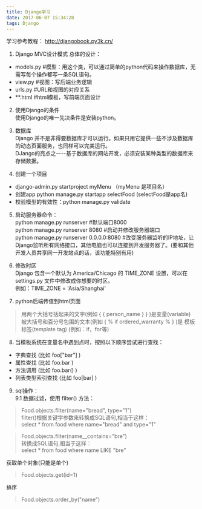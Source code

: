 ```yaml
---
title: Django学习
date: 2017-06-07 15:34:28
tags: Django
---
```


学习参考教程：
http://djangobook.py3k.cn/

1. Django MVC设计模式 
总体的设计：
 * models.py  \#模型：用这个类，可以通过简单的python代码来操作数据库，无需写每个操作都写一条SQL语句。
 * view.py  \#视图：写后端业务逻辑
 * urls.py  \#URL和视图的对应关系
 * \*\*.html  \#html模板，写前端页面设计

2. 使用Django的条件  
使用Django的唯一先决条件是安装python。  

3. 数据库  
Django 并不是非得要数据库才可以运行。如果只用它提供一些不涉及数据库的动态页面服务，也同样可以完美运行。   
DJango的亮点之一--基于数据库的网站开发，必须安装某种类型的数据库来存储数据。

4. 创建一个项目  
 * django-admin.py startproject myMenu  （myMenu 是项目名）
 * 创建app python manage.py startapp selectFood (selectFood是app名)
 * 校验模型的有效性：python manage.py validate

5. 启动服务器命令：  
python manage.py runserver #默认端口8000  
python manage.py runserver 8080  #启动并修改服务器端口  
python manage.py runserver 0.0.0.0:8080  #改变服务器监听的IP地址，让Django监听所有网络接口，其他电脑也可以连接到开发服务器了。\(要和其他开发人员共享同一开发站点的话，该功能特别有用\)

6. 修改时区  
Django 包含一个默认为 America/Chicago 的 TIME_ZONE 设置，可以在 settings.py 文件中修改成你想要的时区。  
例如：TIME_ZONE = 'Asia/Shanghai'

7. python后端传值到html页面
> 用两个大括号括起来的文字\(例如 \{ \{ person_name \} \} \)是变量\(variable\)  
> 被大括号和百分号包围的文本(例如 \{ % if ordered_warranty % \} \)是 模板标签\(template tag\)  \(例如：if，for等\)

8. 当模板系统在变量名中遇到点时，按照以下顺序尝试进行查找：  
 * 字典查找 \(比如 foo["bar"] \)
 * 属性查找 \(比如 foo.bar \)
 * 方法调用 \(比如 foo.bar() \)
 * 列表类型索引查找 \(比如 foo[bar] \)

9. sql操作：  
 9.1 数据过滤，使用 filter() 方法：   
 > Food.objects.filter(name="bread", type="1")   
 > filter()根据关键字参数来转换成SQL语句,相当于这样：   
 > select * from food where name="bread" and type="1"
 
 > Food.objects.filter(name__contains="bre")   
 > 转换成SQL语句,相当于这样：   
 > select * from food where name LIKE "bre"
 
 获取单个对象(只能是单个)
 > Food.objects.get(id=1)  
 
 排序
 > Food.objects.order_by("name")